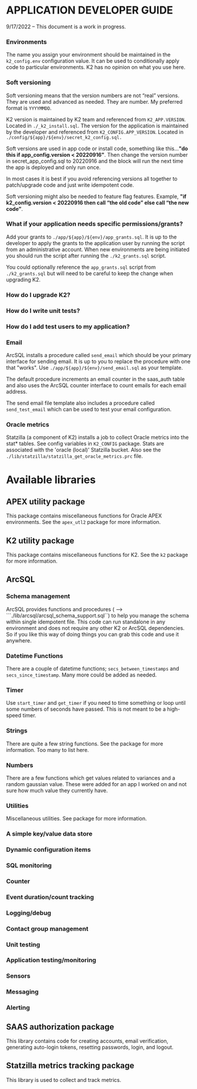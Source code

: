 
# APPLICATION DEVELOPER GUIDE

9/17/2022 – This document is a work in progress.

### Environments

The name you assign your environment should be maintained in the ```k2_config.env``` configuration value. It can be used to conditionally apply code to particular environments. K2 has no opinion on what you use here. 

### Soft versioning

Soft versioning means that the version numbers are not “real” versions. They are used and advanced as needed. They are number. My preferred format is ```YYYYMMDD```.

K2 version is maintained by K2 team and referenced from ```K2_APP.VERSION```. Located in ```./_k2_install.sql```.
The version for the application is maintained by the developer and referenced from ```K2_CONFIG.APP_VERSION```. Located in ```./config/${app}/${env}/secret_k2_config.sql.```

Soft versions are used in app code or install code, something like this…**"do this if app_config.version < 20220916"**. Then change the version number in secret_app_config.sql to 20220916 and the block will run the next time the app is deployed and only run once.

In most cases it is best if you avoid referencing versions all together to patch/upgrade code and just write idempotent code.

Soft versioning might also be needed to feature flag features. Example, **"if k2_config.version < 20220916 then call “the old code” else call “the new code”**.

### What if your application needs specific permissions/grants?

Add your grants to ```./app/${app}/${env}/app_grants.sql```. It is up to the developer to apply the grants to the application user by running the script from an administrative account. When new environments are being initiated you should run the script after running the ```./k2_grants.sql``` script.

You could optionally reference the ```app_grants.sql``` script from ```./k2_grants.sql``` but will need to be careful to keep the change when upgrading K2.

### How do I upgrade K2?

### How do I write unit tests?

### How do I add test users to my application?

### Email

ArcSQL installs a procedure called ```send_email``` which should be your primary interface for sending email. It is up to you to replace the procedure with one that "works". Use ```./app/${app}/${env}/send_email.sql``` as your template.

The default procedure increments an email counter in the saas_auth table and also uses the ArcSQL counter interface to count emails for each email address.

The send email file template also includes a procedure called ```send_test_email``` which can be used to test your email configuration.

### Oracle metrics

Statzilla (a component of K2) installs a job to collect Oracle metrics into the stat* tables. See config variables in ```K2_CONFIG``` package. Stats are associated with the 'oracle (local)' Statzilla bucket. Also see the ```./lib/statzilla/statzilla_get_oracle_metrics.prc``` file.

# Available libraries

## APEX utility package

This package contains miscellaneous functions for Oracle APEX environments. See the ```apex_utl2``` package for more information.

## K2 utility package
This package contains miscellaneous functions for K2. See the ```k2``` package for more information.

## ArcSQL

### Schema  management
ArcSQL provides functions and procedures ( --> ```./lib/arcsql/arcsql_schema_support.sql``) to help you manage the schema within single idempotent file. This code can run standalone in any environment and does not require any other K2 or ArcSQL dependencies. So if you like this way of doing things you can grab this code and use it anywhere.

### Datetime Functions
There are a couple of datetime functions; ```secs_between_timestamps``` and ```secs_since_timestamp```. Many more could be added as needed. 

### Timer
Use ```start_timer``` and ```get_timer``` if you need to time something or loop until some numbers of seconds have passed. This is not meant to be a high-speed timer.

### Strings
There are quite a few string functions. See the package for more information. Too many to list here.

### Numbers 
There are a few functions which get values related to variances and a random gaussian value. These were added for an app I worked on and not sure how much value they currently have.

### Utilities
Miscellaneous utilities. See package for more information.

### A simple key/value data store
### Dynamic configuration items
### SQL monitoring
### Counter
### Event duration/count tracking
### Logging/debug
### Contact group management
### Unit testing
### Application testing/monitoring 
### Sensors
### Messaging
### Alerting

## SAAS authorization package

This library contains code for creating accounts, email verification, generating auto-login tokens, resetting passwords, login, and logout. 

## Statzilla metrics tracking package

This library is used to collect and track metrics.
